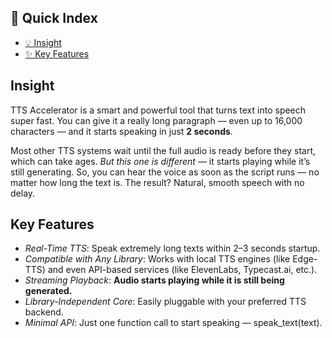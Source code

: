 
## 📖 Quick Index

- [💡 Insight](#insight)
- [✨ Key Features](#key-features)


## Insight



TTS Accelerator is a smart and powerful tool that turns text into speech super fast. You can give it a really long paragraph — even up to 16,000 characters — and it starts speaking in just **2 seconds**.

Most other TTS systems wait until the full audio is ready before they start, which can take ages. *But this one is different* — it starts playing while it’s still generating. So, you can hear the voice as soon as the script runs — no matter how long the text is. The result? Natural, smooth speech with no delay.


## Key Features

- *Real-Time TTS*: Speak extremely long texts within 2–3 seconds startup.
- *Compatible with Any Library*: Works with local TTS engines (like Edge-TTS) and even API-based services (like ElevenLabs, Typecast.ai, etc.).
- *Streaming Playback*: **Audio starts playing while it is still being generated.**
- *Library-Independent Core*: Easily pluggable with your preferred TTS backend.
- *Minimal API*: Just one function call to start speaking — speak_text(text).


